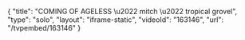 {
    "title": "COMING OF AGELESS \u2022 mitch \u2022 tropical grovel",
    "type": "solo",
    "layout": "iframe-static",
    "videoId": "163146",
    "url": "\/tvpembed\/163146"
}